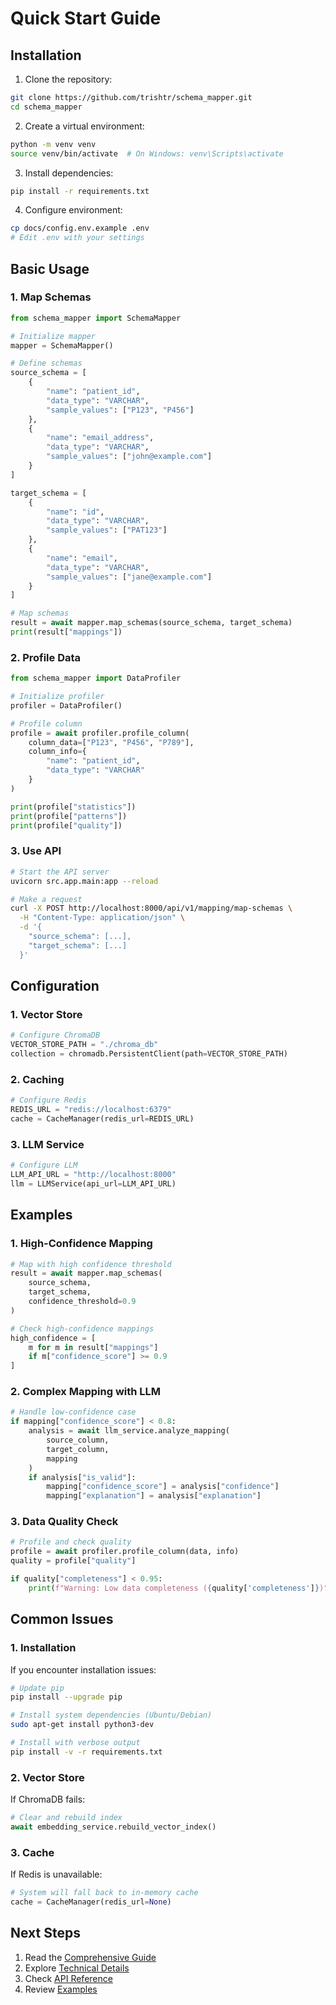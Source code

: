 # Quick Start Guide

## Installation

1. Clone the repository:

```bash
git clone https://github.com/trishtr/schema_mapper.git
cd schema_mapper
```

2. Create a virtual environment:

```bash
python -m venv venv
source venv/bin/activate  # On Windows: venv\Scripts\activate
```

3. Install dependencies:

```bash
pip install -r requirements.txt
```

4. Configure environment:

```bash
cp docs/config.env.example .env
# Edit .env with your settings
```

## Basic Usage

### 1. Map Schemas

```python
from schema_mapper import SchemaMapper

# Initialize mapper
mapper = SchemaMapper()

# Define schemas
source_schema = [
    {
        "name": "patient_id",
        "data_type": "VARCHAR",
        "sample_values": ["P123", "P456"]
    },
    {
        "name": "email_address",
        "data_type": "VARCHAR",
        "sample_values": ["john@example.com"]
    }
]

target_schema = [
    {
        "name": "id",
        "data_type": "VARCHAR",
        "sample_values": ["PAT123"]
    },
    {
        "name": "email",
        "data_type": "VARCHAR",
        "sample_values": ["jane@example.com"]
    }
]

# Map schemas
result = await mapper.map_schemas(source_schema, target_schema)
print(result["mappings"])
```

### 2. Profile Data

```python
from schema_mapper import DataProfiler

# Initialize profiler
profiler = DataProfiler()

# Profile column
profile = await profiler.profile_column(
    column_data=["P123", "P456", "P789"],
    column_info={
        "name": "patient_id",
        "data_type": "VARCHAR"
    }
)

print(profile["statistics"])
print(profile["patterns"])
print(profile["quality"])
```

### 3. Use API

```bash
# Start the API server
uvicorn src.app.main:app --reload

# Make a request
curl -X POST http://localhost:8000/api/v1/mapping/map-schemas \
  -H "Content-Type: application/json" \
  -d '{
    "source_schema": [...],
    "target_schema": [...]
  }'
```

## Configuration

### 1. Vector Store

```python
# Configure ChromaDB
VECTOR_STORE_PATH = "./chroma_db"
collection = chromadb.PersistentClient(path=VECTOR_STORE_PATH)
```

### 2. Caching

```python
# Configure Redis
REDIS_URL = "redis://localhost:6379"
cache = CacheManager(redis_url=REDIS_URL)
```

### 3. LLM Service

```python
# Configure LLM
LLM_API_URL = "http://localhost:8000"
llm = LLMService(api_url=LLM_API_URL)
```

## Examples

### 1. High-Confidence Mapping

```python
# Map with high confidence threshold
result = await mapper.map_schemas(
    source_schema,
    target_schema,
    confidence_threshold=0.9
)

# Check high-confidence mappings
high_confidence = [
    m for m in result["mappings"]
    if m["confidence_score"] >= 0.9
]
```

### 2. Complex Mapping with LLM

```python
# Handle low-confidence case
if mapping["confidence_score"] < 0.8:
    analysis = await llm_service.analyze_mapping(
        source_column,
        target_column,
        mapping
    )
    if analysis["is_valid"]:
        mapping["confidence_score"] = analysis["confidence"]
        mapping["explanation"] = analysis["explanation"]
```

### 3. Data Quality Check

```python
# Profile and check quality
profile = await profiler.profile_column(data, info)
quality = profile["quality"]

if quality["completeness"] < 0.95:
    print(f"Warning: Low data completeness ({quality['completeness']})")
```

## Common Issues

### 1. Installation

If you encounter installation issues:

```bash
# Update pip
pip install --upgrade pip

# Install system dependencies (Ubuntu/Debian)
sudo apt-get install python3-dev

# Install with verbose output
pip install -v -r requirements.txt
```

### 2. Vector Store

If ChromaDB fails:

```python
# Clear and rebuild index
await embedding_service.rebuild_vector_index()
```

### 3. Cache

If Redis is unavailable:

```python
# System will fall back to in-memory cache
cache = CacheManager(redis_url=None)
```

## Next Steps

1. Read the [Comprehensive Guide](COMPREHENSIVE_GUIDE.md)
2. Explore [Technical Details](TECHNICAL_DEEP_DIVE.md)
3. Check [API Reference](api/README.md)
4. Review [Examples](examples/)
